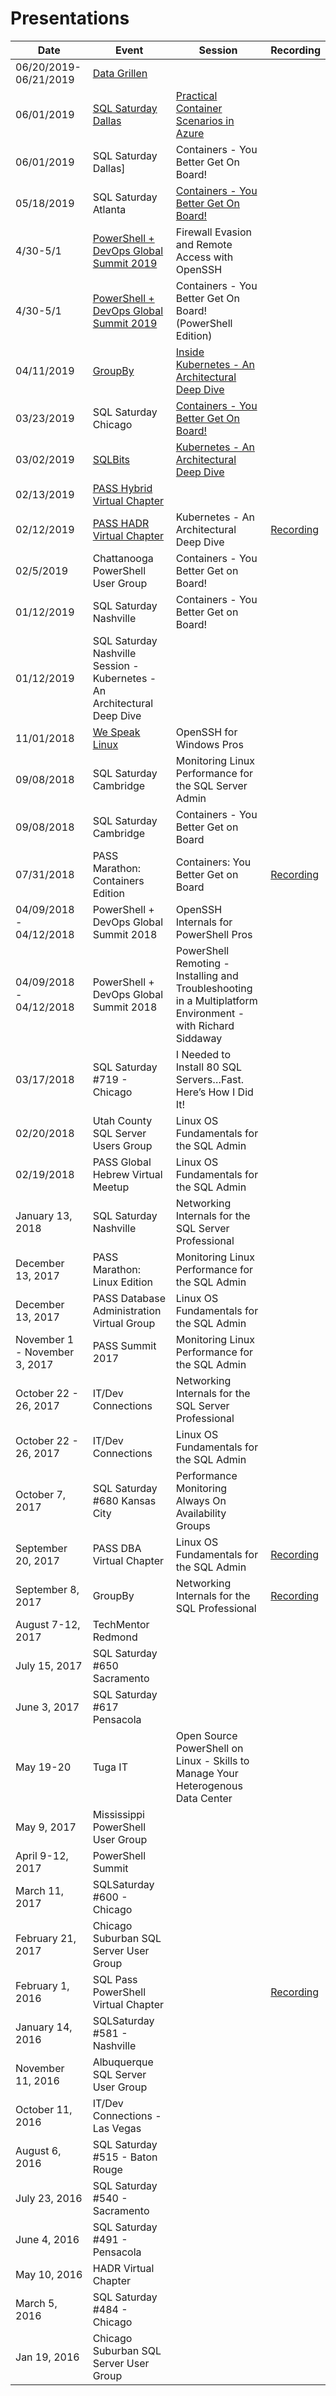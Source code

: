 # Presentations

Date | Event | Session | Recording
--- | --- | --- | ---
06/20/2019-06/21/2019 | [Data Grillen](https://datagrillen.com/theschedule/) | 
06/01/2019 | [SQL Saturday Dallas]() | [Practical Container Scenarios in Azure](https://www.sqlsaturday.com/841/Sessions/Details.aspx?sid=92433) |
06/01/2019 | SQL Saturday Dallas] | Containers - You Better Get On Board! |
05/18/2019 | SQL Saturday Atlanta | [Containers - You Better Get On Board!](https://www.sqlsaturday.com/845/Sessions/Details.aspx?sid=87539)
4/30-5/1 | [PowerShell + DevOps Global Summit 2019](https://app.socio.events/MjQ4Nw/Overview/14440) | Firewall Evasion and Remote Access with OpenSSH
4/30-5/1 | [PowerShell + DevOps Global Summit 2019](https://app.socio.events/MjQ4Nw/Overview/14440) | Containers - You Better Get On Board! (PowerShell Edition)
04/11/2019 | [GroupBy](https://groupby.org/) | [Inside Kubernetes - An Architectural Deep Dive](https://groupby.org/conference-session-abstracts/inside-kubernetes-an-architectural-deep-dive/)
03/23/2019 | SQL Saturday Chicago | [Containers - You Better Get On Board!](https://www.sqlsaturday.com/825/Sessions/Details.aspx?sid=88028)
03/02/2019 | [SQLBits](https://sqlbits.com/) | [Kubernetes - An Architectural Deep Dive](https://sqlbits.com/Sessions/Event18/Inside_Kubernetes-An_Architectural_Deep_Dive1) 
02/13/2019 | [PASS Hybrid Virtual Chapter](https://hybrid.pass.org/MeetingArchive.aspx)
02/12/2019 | [PASS HADR Virtual Chapter](https://hadr.pass.org/MeetingArchive.aspx) | Kubernetes - An Architectural Deep Dive | [Recording](https://www.youtube.com/watch?v=d5Rmu3fboiQ)
02/5/2019 | Chattanooga PowerShell User Group | Containers - You Better Get on Board!
01/12/2019 | SQL Saturday Nashville | Containers - You Better Get on Board! 
01/12/2019 | SQL Saturday Nashville Session - Kubernetes - An Architectural Deep Dive
11/01/2018 | [We Speak Linux](https://wespeaklinux.com/register-for-upcoming-webcasts/) | OpenSSH for Windows Pros
09/08/2018 | SQL Saturday Cambridge | Monitoring Linux Performance for the SQL Server Admin 
09/08/2018 | SQL Saturday Cambridge | Containers - You Better Get on Board
07/31/2018 | PASS Marathon: Containers Edition | Containers: You Better Get on Board | [Recording](https://youtu.be/7f_I5sNMvno)
04/09/2018 - 04/12/2018 | PowerShell + DevOps Global Summit 2018 | OpenSSH Internals for PowerShell Pros
04/09/2018 - 04/12/2018 | PowerShell + DevOps Global Summit 2018 | PowerShell Remoting - Installing and Troubleshooting in a Multiplatform Environment - with Richard Siddaway
03/17/2018 | SQL Saturday #719 - Chicago | I Needed to Install 80 SQL Servers…Fast. Here’s How I Did It!
02/20/2018 | Utah County SQL Server Users Group | Linux OS Fundamentals for the SQL Admin
02/19/2018 | PASS Global Hebrew Virtual Meetup | Linux OS Fundamentals for the SQL Admin
January 13, 2018 | SQL Saturday Nashville | Networking Internals for the SQL Server Professional
December 13, 2017 | PASS Marathon: Linux Edition | Monitoring Linux Performance for the SQL Admin
December 13, 2017 | PASS Database Administration Virtual Group | Linux OS Fundamentals for the SQL Admin
November 1 - November 3, 2017 | PASS Summit 2017 | Monitoring Linux Performance for the SQL Admin
October 22 - 26, 2017 | IT/Dev Connections | Networking Internals for the SQL Server Professional
October 22 - 26, 2017 | IT/Dev Connections | Linux OS Fundamentals for the SQL Admin
October 7, 2017 | SQL Saturday #680 Kansas City | Performance Monitoring Always On Availability Groups
September 20, 2017 | PASS DBA Virtual Chapter | Linux OS Fundamentals for the SQL Admin | [Recording](https://www.youtube.com/watch?v=MJmuGmpso44&feature=youtu.be)
September 8, 2017 | GroupBy | Networking Internals for the SQL Professional | [Recording](https://www.youtube.com/watch?v=hFRvu47YV90&feature=youtu.be)
August 7-12, 2017 | TechMentor Redmond
July 15, 2017 | SQL Saturday #650 Sacramento
June 3, 2017 | SQL Saturday #617 Pensacola 
May 19-20 | Tuga IT | Open Source PowerShell on Linux - Skills to Manage Your Heterogenous Data Center
May 9, 2017 | Mississippi PowerShell User Group
April 9-12, 2017 | PowerShell Summit
March 11, 2017 | SQLSaturday #600 - Chicago
February 21, 2017 | Chicago Suburban SQL Server User Group
February 1, 2016 | SQL Pass PowerShell Virtual Chapter |  | [Recording](https://www.youtube.com/watch?v=DXQrK2QNoZo&feature=youtu.be)
January 14, 2016 | SQLSaturday #581 - Nashville
November 11, 2016 | Albuquerque SQL Server User Group
October 11, 2016 | IT/Dev Connections - Las Vegas
August 6, 2016 | SQL Saturday #515 - Baton Rouge
July 23, 2016 | SQL Saturday #540 - Sacramento
June 4, 2016 | SQL Saturday #491 - Pensacola
May 10, 2016 | HADR Virtual Chapter
March 5, 2016 | SQL Saturday #484 - Chicago
Jan 19, 2016 | Chicago Suburban SQL Server User Group 